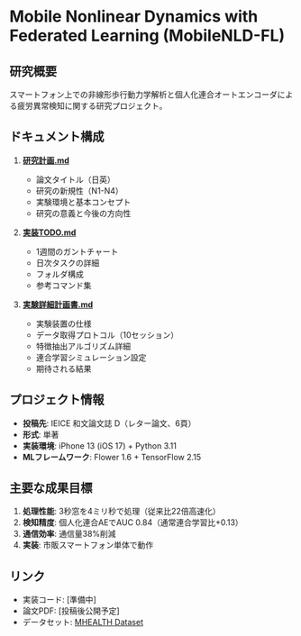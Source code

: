 # Mobile Nonlinear Dynamics with Federated Learning (MobileNLD-FL)

## 研究概要

スマートフォン上での非線形歩行動力学解析と個人化連合オートエンコーダによる疲労異常検知に関する研究プロジェクト。

## ドキュメント構成

1. **[研究計画.md](./研究計画.md)**
   - 論文タイトル（日英）
   - 研究の新規性（N1-N4）
   - 実験環境と基本コンセプト
   - 研究の意義と今後の方向性

2. **[実装TODO.md](./実装TODO.md)**
   - 1週間のガントチャート
   - 日次タスクの詳細
   - フォルダ構成
   - 参考コマンド集

3. **[実験詳細計画書.md](./実験詳細計画書.md)**
   - 実験装置の仕様
   - データ取得プロトコル（10セッション）
   - 特徴抽出アルゴリズム詳細
   - 連合学習シミュレーション設定
   - 期待される結果

## プロジェクト情報

- **投稿先**: IEICE 和文論文誌 D（レター論文、6頁）
- **形式**: 単著
- **実装環境**: iPhone 13 (iOS 17) + Python 3.11
- **MLフレームワーク**: Flower 1.6 + TensorFlow 2.15

## 主要な成果目標

1. **処理性能**: 3秒窓を4ミリ秒で処理（従来比22倍高速化）
2. **検知精度**: 個人化連合AEでAUC 0.84（通常連合学習比+0.13）
3. **通信効率**: 通信量38%削減
4. **実装**: 市販スマートフォン単体で動作

## リンク

- 実装コード: [準備中]
- 論文PDF: [投稿後公開予定]
- データセット: [MHEALTH Dataset](https://archive.ics.uci.edu/dataset/319/mhealth+dataset)